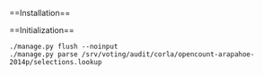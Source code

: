 ==Installation==

==Initialization==

    ./manage.py flush --noinput
    ./manage.py parse /srv/voting/audit/corla/opencount-arapahoe-2014p/selections.lookup
